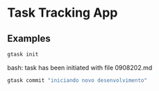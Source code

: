 # Task Tracking App

## Examples

``` bash
gtask init
```

bash: task has been initiated with file 0908202.md

``` bash
gtask commit "iniciando novo desenvolvimento"
```

``` bash

``` 